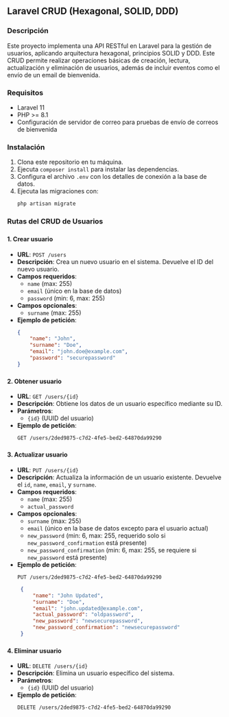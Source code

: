 ## Laravel CRUD (Hexagonal, SOLID, DDD)

### Descripción
Este proyecto implementa una API RESTful en Laravel para la gestión de usuarios, aplicando arquitectura hexagonal, principios SOLID y DDD. Este CRUD permite realizar operaciones básicas de creación, lectura, actualización y eliminación de usuarios, además de incluir eventos como el envío de un email de bienvenida.


### Requisitos
- Laravel 11
- PHP >= 8.1
- Configuración de servidor de correo para pruebas de envío de correos de bienvenida

### Instalación
1. Clona este repositorio en tu máquina.
2. Ejecuta `composer install` para instalar las dependencias.
3. Configura el archivo `.env` con los detalles de conexión a la base de datos.
4. Ejecuta las migraciones con:
   ```bash
   php artisan migrate
   
###
### Rutas del CRUD de Usuarios
###
#### 1. Crear usuario
- **URL**: `POST /users`
- **Descripción**: Crea un nuevo usuario en el sistema. Devuelve el ID del nuevo usuario.
- **Campos requeridos**:
    - `name` (max: 255)
    - `email` (único en la base de datos)
    - `password` (min: 6, max: 255)
- **Campos opcionales**:
    - `surname` (max: 255)
- **Ejemplo de petición**:
   ```json
   {
       "name": "John",
       "surname": "Doe",
       "email": "john.doe@example.com",
       "password": "securepassword"
   }
  
###
#### 2. Obtener usuario
- **URL**: `GET /users/{id}`
- **Descripción**: Obtiene los datos de un usuario específico mediante su ID.
- **Parámetros**:
    - `{id}` (UUID del usuario)
- **Ejemplo de petición**:
   ```plaintext
   GET /users/2ded9875-c7d2-4fe5-bed2-64870da99290

###
#### 3. Actualizar usuario
- **URL**: `PUT /users/{id}`
- **Descripción**: Actualiza la información de un usuario existente. Devuelve el `id`, `name`, `email`, y `surname`.
- **Campos requeridos**:
    - `name` (max: 255)
    - `actual_password`
- **Campos opcionales**:
    - `surname` (max: 255)
    - `email` (único en la base de datos excepto para el usuario actual)
    - `new_password` (min: 6, max: 255, requerido solo si `new_password_confirmation` está presente)
    - `new_password_confirmation` (min: 6, max: 255, se requiere si `new_password` está presente)
- **Ejemplo de petición**:
   ```plaintext
   PUT /users/2ded9875-c7d2-4fe5-bed2-64870da99290
   ```
   ```json
    {
        "name": "John Updated",
        "surname": "Doe",
        "email": "john.updated@example.com",
        "actual_password": "oldpassword",
        "new_password": "newsecurepassword",
        "new_password_confirmation": "newsecurepassword"
    }

###
#### 4. Eliminar usuario
- **URL**: `DELETE /users/{id}`
- **Descripción**: Elimina un usuario específico del sistema.
- **Parámetros**:
    - `{id}` (UUID del usuario)
- **Ejemplo de petición**:
   ```plaintext
   DELETE /users/2ded9875-c7d2-4fe5-bed2-64870da99290
